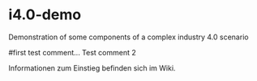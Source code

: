 # i4.0-demo
Demonstration of some components of a complex industry 4.0 scenario

#first test comment...
Test comment 2


Informationen zum Einstieg befinden sich im Wiki.
